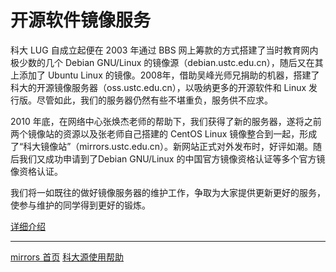 ---
---

# 开源软件镜像服务

科大 LUG 自成立起便在 2003 年通过 BBS 网上筹款的方式搭建了当时教育网内极少数的几个 Debian GNU/Linux 的镜像源（debian.ustc.edu.cn），随后又在其上添加了 Ubuntu Linux 的镜像。2008年，借助吴峰光师兄捐助的机器，搭建了科大的开源镜像服务器（oss.ustc.edu.cn），以吸纳更多的开源软件和 Linux 发行版。尽管如此，我们的服务器仍然有些不堪重负，服务供不应求。 

2010 年底，在网络中心张焕杰老师的帮助下，我们获得了新的服务器，遂将之前两个镜像站的资源以及张老师自己搭建的 CentOS Linux 镜像整合到一起，形成了“科大镜像站”（mirrors.ustc.edu.cn）。新网站正式对外发布时，好评如潮。随后我们又成功申请到了Debian GNU/Linux 的中国官方镜像资格认证等多个官方镜像资格认证。 

我们将一如既往的做好镜像服务器的维护工作，争取为大家提供更新更好的服务，使参与维护的同学得到更好的锻炼。 

[详细介绍](/wiki/server/mirrors "server:mirrors:start")

* * *

[mirrors 首页](http://mirrors.ustc.edu.cn/ "http://mirrors.ustc.edu.cn/") [科大源使用帮助](/wiki/mirrors/help "mirrors:help")
